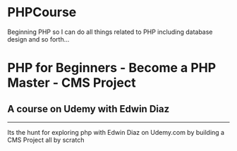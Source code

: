 # PHPCourse
Beginning PHP so I can do all things related to PHP including database design and so forth...<br>
<p><h1>PHP for Beginners - Become a PHP Master - CMS Project</h1></p>
<p><h2>A course on Udemy with Edwin Diaz</h2></p>
<hr>
<p>Its the hunt for exploring php with Edwin Diaz on Udemy.com by building a CMS Project all by scratch</p>